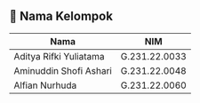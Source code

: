 ## 👥 Nama Kelompok

| Nama                        | NIM           |
|-----------------------------|---------------|
| Aditya Rifki Yuliatama     | G.231.22.0033 |
| Aminuddin Shofi Ashari     | G.231.22.0048 |
| Alfian Nurhuda             | G.231.22.0060 |

